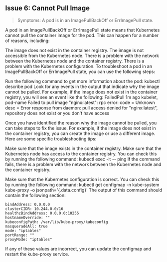 ## Issue 6: Cannot Pull Image
> Symptoms: A pod is in an ImagePullBackOff or ErrImagePull state.


A pod in an ImagePullBackOff or ErrImagePull state means that Kubernetes cannot pull the container image for the pod. This can happen for a number of reasons, including:

The image does not exist in the container registry.
The image is not accessible from the Kubernetes node.
There is a problem with the network between the Kubernetes node and the container registry.
There is a problem with the Kubernetes configuration.
To troubleshoot a pod in an ImagePullBackOff or ErrImagePull state, you can use the following steps:

Run the following command to get more information about the pod:
kubectl describe pod <pod-name>
Look for any events in the output that indicate why the image cannot be pulled. For example, if the image does not exist in the container registry, you will see an event like the following:
FailedPull 1m ago  kubelet, pod-name  Failed to pull image "nginx:latest": rpc error: code = Unknown desc = Error response from daemon: pull access denied for "nginx:latest", repository does not exist or you don't have access

Once you have identified the reason why the image cannot be pulled, you can take steps to fix the issue. For example, if the image does not exist in the container registry, you can create the image or use a different image.
Here are some specific troubleshooting tips:

Make sure that the image exists in the container registry.
Make sure that the Kubernetes node has access to the container registry. You can check this by running the following command:
kubectl exec -it <pod-name> -- ping <container-registry-hostname>
If the command fails, there is a problem with the network between the Kubernetes node and the container registry.

Make sure that the Kubernetes configuration is correct. You can check this by running the following command:
kubectl get configmap -n kube-system kube-proxy -o jsonpath='{.data.config}'
The output of this command should contain the following section:

    bindAddress: 0.0.0.0
    clusterCIDR: 10.244.0.0/16
    healthzBindAddress: 0.0.0.0:10256
    hostnameOverride: ""
    kubeconfigPath: /var/lib/kube-proxy/kubeconfig
    masqueradeAll: true
    mode: "iptables"
    portRange: ""
    proxyMode: "iptables"
If any of these values are incorrect, you can update the configmap and restart the kube-proxy service.

